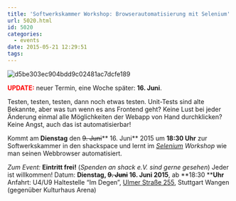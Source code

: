 ```yaml
---
title: 'Softwerkskammer Workshop: Browserautomatisierung mit Selenium'
url: 5020.html
id: 5020
categories:
  - events
date: 2015-05-21 12:29:51
tags:
---
```


![d5be303ec904bdd9c02481ac7dcfe189](https://blog.shackspace.de/wp-content/uploads/2013/05/d5be303ec904bdd9c02481ac7dcfe189.jpg)

<span style="color: #ff0000;">**UPDATE:**</span> neuer Termin, eine Woche später: **16\. Juni**.

Testen, testen, testen, dann noch etwas testen.
Unit-Tests sind alte Bekannte, aber was tun wenn es ans Frontend geht?
Keine Lust bei jeder Änderung einmal alle Möglichkeiten der Webapp von Hand durchklicken?
Keine Angst, auch das ist automatisierbar!

Kommt am **Dienstag** den <del>9\. Juni</del>** 16\. Juni** 2015 um **18:30 Uhr** zur Softwerkskammer in den shackspace und lernt im _[Selenium](http://www.seleniumhq.org/) Workshop_ wie man seinen Webbrowser automatisiert.

_Zum Event:_
**Eintritt frei!** (_Spenden an shack e.V. sind gerne gesehen_) Jeder ist willkommen!
Datum: **Dienstag, **<del>9\. Juni</del>** 16\. Juni 2015**, ab **18:30 ****Uhr**
Anfahrt: U4/U9 Haltestelle “Im Degen”, [Ulmer Straße 255](https://blog.shackspace.de/?page_id=713), Stuttgart Wangen (gegenüber Kulturhaus Arena)